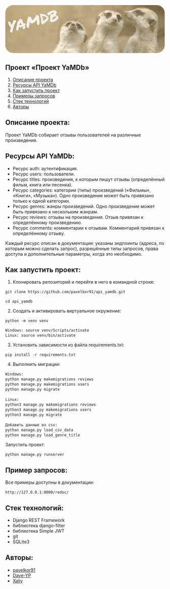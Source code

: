![](./api_yamdb/static/logo.png)
## Проект «Проект YaMDb»
1. [Описание проекта](#описание-проекта)
2. [Ресурсы API YaMDb](#ресурсы-api-yamdb)
3. [Как запустить проект](#как-запустить-проект)
4. [Примеры запросов](#примеры-запросов)
5. [Стек технологий](#стек-технологий)
6. [Авторы](#авторы)

## Описание проекта:

Проект YaMDb собирает отзывы пользователей на различные произведения. 

## Ресурсы API YaMDb:

- Ресурс auth: аутентификация.
- Ресурс users: пользователи.
- Ресурс titles: произведения, к которым пишут отзывы (определённый фильм, книга или песенка).
- Ресурс categories: категории (типы) произведений («Фильмы», «Книги», «Музыка»). Одно произведение может быть привязано только к одной категории.
- Ресурс genres: жанры произведений. Одно произведение может быть привязано к нескольким жанрам.
- Ресурс reviews: отзывы на произведения. Отзыв привязан к определённому произведению.
- Ресурс comments: комментарии к отзывам. Комментарий привязан к определённому отзыву.

Каждый ресурс описан в документации: указаны эндпоинты (адреса, по которым можно сделать запрос), разрешённые типы запросов, права доступа и дополнительные параметры, когда это необходимо.

## Как запустить проект:

1. Клонировать репозиторий и перейти в него в командной строке:

```
git clone https://github.com/pavelkor91/api_yamdb.git
```

```
cd api_yamdb
```

2. Cоздать и активировать виртуальное окружение:

```
python -m venv venv
```

```
Windows: source venv/Scripts/activate
Linux: source venv/bin/activate
```

3. Установить зависимости из файла requirements.txt:

```
pip install -r requirements.txt
```

4. Выполнить миграции:

```
Windows:
python manage.py makemigrations reviews
python manage.py makemigrations users
python manage.py migrate

Linux:
python3 manage.py makemigrations reviews
python3 manage.py makemigrations users
python3 manage.py migrate

Добавить данные из csv: 
python manage.py load_csv_data
python manage.py load_genre_title
```

Запустить проект:

```
python manage.py runserver
```
## Пример запросов:

Все примеры доступны в документации:
```
http://127.0.0.1:8000/redoc/
```
## Стек технологий:
- Django REST Framework
- библиотека django-filter
- библиотека Simple JWT
- git
- SQLite3
## Авторы:

- [pavelkor91](https://github.com/pavelkor91)  
- [Dave-YP](https://github.com/Dave-YP)
- [Xaliy](https://github.com/Xaliy)
